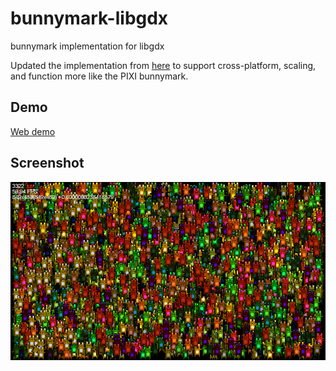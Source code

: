 # bunnymark-libgdx
bunnymark implementation for libgdx

Updated the implementation from [here](https://github.com/johngirvin/bunnymark-libgdx) to support cross-platform, scaling, and function more like the PIXI bunnymark.

## Demo
[Web demo](http://staff0rd.github.io/bunnymark-libgdx/)

## Screenshot
![bunnymark screenshot](/screenshot.png?raw=true)
